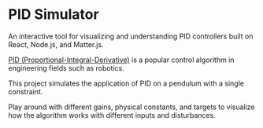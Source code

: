 # PID Simulator

An interactive tool for visualizing and understanding PID controllers built on React, Node.js, and Matter.js. 

[PID (Proportional-Integral-Derivative)](https://www.youtube.com/watch?v=UR0hOmjaHp0) is a popular control algorithm in engineering fields such as robotics.

This project simulates the application of PID on a pendulum with a single constraint.

Play around with different gains, physical constants, and targets to visualize how the algorithm works with different inputs and disturbances.


